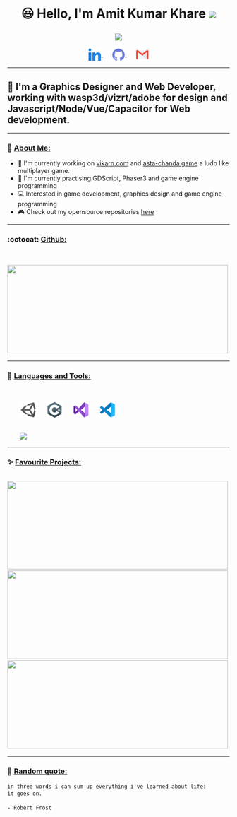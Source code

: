 <h1>
<p align = "center">
  😃 Hello, I'm Amit Kumar Khare <img src="https://media.giphy.com/media/hvRJCLFzcasrR4ia7z/giphy.gif" width="28">
</p>
</h1>
<p align = "center">
  <img src = "https://readme-typing-svg.herokuapp.com?color=6AF700&center=true&vCenter=true&width=500&lines=Creative+Developer;13%2B+years+of+experience">
</p>

<p align = center>
<a href="https://www.linkedin.com/in/amitkumarkhare/">
  <img align="center" alt="AmitKumarKhare|LinkedIn" width="30px" src="images/linkedin.png"/>
</a>&nbsp;&nbsp;&nbsp;&nbsp;
<a href="https://github.com/amitkumarkhare/">
  <img align="center" alt="AmitKhare|GitHub" width="30px" src="images/github.png"/>
</a>&nbsp;&nbsp;&nbsp;&nbsp;
<a href="mailto:me.amitkhare@gmail.com">
  <img align="center" alt="AmitKumarKhare|Gmail" width="30px" src="images/gmail.png"/>
</a>
<br/>

***

## 🏢 I'm a Graphics Designer and Web Developer, working with wasp3d/vizrt/adobe for design and Javascript/Node/Vue/Capacitor for Web development.

***

### 👔 <ins>About Me:</ins>

- 🔭 I'm currently working on [vikarn.com](https://get.vikarn.com) and [asta-chanda game](https://astachanda.vikarn.com) a ludo like multiplayer game.
- 🌱 I'm currently practising GDScript, Phaser3 and game engine programming
- 💻 Interested in game development, graphics design and game engine programming
- :video_game: Check out my opensource repositories [here](https://github.com/amitkhare?tab=repositories)

***

### :octocat: <ins>Github:</ins>
<br/>
<p align = "left">
  <a href = "https://github.com/amitkhare">
    <img width = "500em" height = "200em" src = "https://cybernethacker14-github-readme-stats.vercel.app/api?username=amitkhare&show_icons=true&include_all_commit=true&count_private=true&theme=radical"/>
  </a>
</p>

***

### 🔧 <ins>Languages and Tools:</ins>
<br/>
<p>
&nbsp;&nbsp;&nbsp;&nbsp;&nbsp;&nbsp;
<img align="center" alt="AmitKhare|Unity" width="40px" src="images/unity.png"/>&nbsp;&nbsp;&nbsp;&nbsp;
<img align="center" alt="AmitKhare|C#" width="40px" src="images/csharp.png"/>&nbsp;&nbsp;&nbsp;&nbsp;
<img align="center" alt="AmitKhare|VS" width="40px" src="images/visualstudio.png"/>&nbsp;&nbsp;&nbsp;&nbsp;
<img align="center" alt="AmitKhare|VSCode" width="40px" src="images/vscode.png"/>&nbsp;&nbsp;&nbsp;&nbsp;
</p>

<p align = "left">
  <br/>
  &nbsp;&nbsp;&nbsp;&nbsp;&nbsp;&nbsp;<a href = "https://github.com/amitkhare">
    <img height = "200em" src = "https://cybernethacker14-github-readme-stats.vercel.app/api/top-langs/?username=amitkhare&layout=compact&langs_count=8&theme=radical"/>
  </a>
</p>

***

### ✨ <ins>Favourite Projects:</ins>
<br/>
<a href = "https://github.com/amitkhare/adonis-jwt-api-starter">
  <img width = "500px" height = "200px" src = "https://cybernethacker14-github-readme-stats.vercel.app/api/pin/?username=amitkhare&repo=adonis-jwt-api-starter&theme=radical"/>
</a>
<br/>
<a href = "https://github.com/amitkhare/vue-editable-grid">
  <img width = "500px" height = "200px" src = "https://cybernethacker14-github-readme-stats.vercel.app/api/pin/?username=amitkhare&repo=vue-editable-grid&theme=radical"/>
</a>
<br/>
<a href = "https://github.com/amitkhare/vue-cropperjs">
  <img width = "500em" height = "200px" src = "https://cybernethacker14-github-readme-stats.vercel.app/api/pin/?username=amitkhare&repo=vue-cropperjs&theme=radical"/>
</a>

***

### :thought_balloon: <ins>Random quote:</ins>

```
in three words i can sum up everything i've learned about life:
it goes on.

- Robert Frost
```
